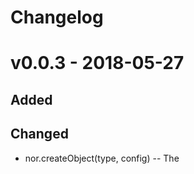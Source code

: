 # Changelog

# v0.0.3 - 2018-05-27

## Added 


## Changed

- nor.createObject(type, config)
-- The <style> attribute can be written inside the config object

- Pass an array of selectors like =>
```javascript
	nor.event([myDiv, "#foo", ".bar"], ["clicl", "focus"], [clickFunction, whateverFunc]);
```